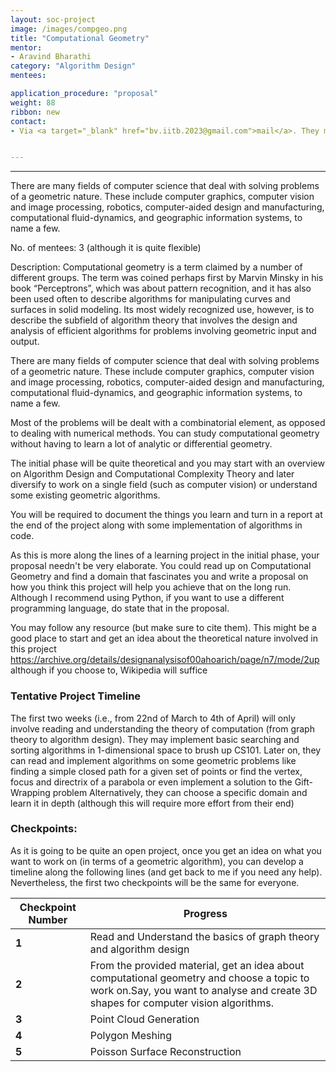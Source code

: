 ```yaml
---
layout: soc-project
image: /images/compgeo.png
title: "Computational Geometry"
mentor: 
- Aravind Bharathi
category: "Algorithm Design"
mentees: 

application_procedure: "proposal" 
weight: 88
ribbon: new
contact:
- Via <a target="_blank" href="bv.iitb.2023@gmail.com">mail</a>. They may contact me via WhatsApp once they are selected.


---
```


---
There are many fields of computer science that deal with solving problems of a geometric nature. These include computer graphics, computer vision and image processing, robotics, computer-aided design and manufacturing, computational fluid-dynamics, and geographic information systems, to name a few.


<!--break-->

No. of mentees: 3 (although it is quite flexible)

Description:
Computational geometry is a term claimed by a number of different groups. The term was coined perhaps first by Marvin Minsky in his book “Perceptrons”, which was about pattern recognition, and it has also been used often to describe algorithms for manipulating curves and surfaces in solid modeling. Its most widely recognized use, however, is to describe the subfield of algorithm theory that involves the design and analysis of efficient algorithms for problems involving geometric input and output. 

There are many fields of computer science that deal with solving problems of a geometric nature. These include computer graphics, computer vision and image processing, robotics, computer-aided design and manufacturing, computational fluid-dynamics, and geographic information systems, to name a few.

Most of the problems will be dealt with a combinatorial element, as opposed to dealing with numerical methods. You can study computational geometry without having to learn a lot of analytic or differential geometry.

The initial phase will be quite theoretical and you may start with an overview on Algorithm Design and Computational Complexity Theory and later diversify to work on a single field (such as computer vision) or understand some existing geometric algorithms. 

You will be required to document the things you learn and turn in a report at the end of the project along with some implementation of algorithms in code. 

As this is more along the lines of a learning project in the initial phase, your proposal needn't be very elaborate. You could read up on Computational Geometry and find a domain that fascinates you and write a proposal on how you think this project will help you achieve that on the long run. Although I recommend using Python, if you want to use a different programming language, do state that in the proposal.

You may follow any resource (but make sure to cite them). This might be a good place to start and get an idea about the theoretical nature involved in this project https://archive.org/details/designanalysisof00ahoarich/page/n7/mode/2up although if you choose to, Wikipedia will suffice

<!--break-->

<!--break-->
### Tentative Project Timeline

The first two weeks (i.e., from 22nd of March to 4th of April) will only involve reading and understanding the theory of computation (from graph theory to algorithm design). They may implement basic searching and sorting algorithms in 1-dimensional space to brush up CS101. 
Later on, they can read and implement algorithms on some geometric problems 
like finding a simple closed path for a given set of points
or find the vertex, focus and directrix of a parabola
or even implement a solution to the Gift-Wrapping problem
Alternatively, they can choose a specific domain and learn it in depth (although this will require more effort from their end)



### Checkpoints:
As it is going to be quite an open project, once you get an idea on what you want to work on (in terms of a geometric algorithm), you can develop a timeline along the following lines (and get back to me if you need any help). Nevertheless, the first two checkpoints will be the same for everyone.

<!--break-->


|Checkpoint Number  | Progress|
|--- | --- | 
|**1** |Read and Understand the basics of graph theory and algorithm design |
|**2** |From the provided material, get an idea about computational geometry and choose a topic to work on.Say, you want to analyse and create 3D shapes for computer vision algorithms.|
|**3** |Point Cloud Generation|
|**4** |Polygon Meshing|
|**5** |Poisson Surface Reconstruction|

<!--break-->
